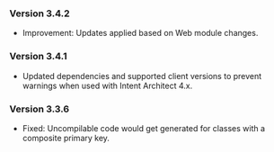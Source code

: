 ### Version 3.4.2

- Improvement: Updates applied based on Web module changes.

### Version 3.4.1

- Updated dependencies and supported client versions to prevent warnings when used with Intent Architect 4.x.

### Version 3.3.6

- Fixed: Uncompilable code would get generated for classes with a composite primary key.
